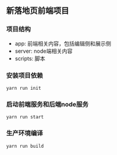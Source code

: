 ## 新落地页前端项目

### 项目结构
- app: 前端相关内容，包括编辑侧和展示侧  
- server: node端相关内容  
- scripts: 脚本


### 安装项目依赖
```
yarn run init
```

### 启动前端服务和后端node服务
```
yarn run start
```

### 生产环境编译
```
yarn run build
```

